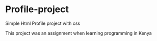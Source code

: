 # Profile-project
Simple Html Profile project with css

This project was an assignment when learning programming in Kenya
